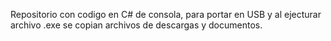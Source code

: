 Repositorio con codigo en C# de consola, para portar en USB y al ejecturar archivo .exe se copian archivos de descargas y documentos.
